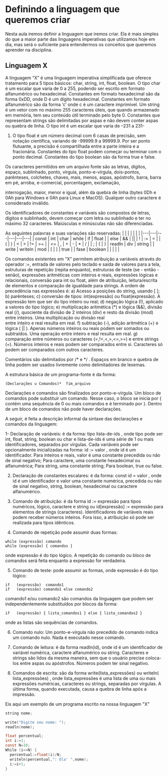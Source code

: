 # Definindo a linguagem que queremos criar

Nesta aula iremos definir a linguagem que iremos criar. Ela é mais simples do que a maior parte das linguagens 
imperativas que utilizamos hoje em dia, mas será o suficiente para entendermos os conceitos que queremos aprender na disciplina.

## Linguagem X

A linguagem “X” é uma linguagem imperativa simplificada que oferece tratamento para 5 
tipos  básicos:  char,  string,  int,  float,  boolean.  O  tipo  char  é  um  escalar  que  varia  de  0  a 
255, podendo ser escrito em formato alfanumérico ou hexadecimal. Constantes em formato 
hexadecimal são da forma 0xDD, onde D é um dígito hexadecimal. Constantes em formato 
alfanumérico são da forma ‘c’ onde c é um caractere imprimível. Um string é um vetor com 
no  máximo  255  caracteres  úteis,  que  quando  armazenado  em  memória,  tem  seu  conteúdo 
útil terminado pelo byte 0. Constantes que representam strings são delimitadas por aspas e 
não devem conter aspas ou quebra de linha. O tipo int é um escalar que varia de –231 a 231-
1.  O  tipo  float  é  um  número  decimal  com  6  casas  de  precisão,  sem  notação  científica, 
variando de -99999.9 a 99999.9. Por ser ponto flutuante, a precisão é compartilhada entre a 
parte  inteira  e  a  fracionária.  Constantes  do  tipo  float  podem  começar  ou  terminar  com  o 
ponto decimal. Constantes do tipo boolean são da forma true e false.  
 
Os  caracteres  permitidos  em  um  arquivo  fonte  são  as  letras,  dígitos,  espaço,  sublinhado, 
ponto,  vírgula,  ponto-e-vírgula,  dois-pontos,  parênteses,  colchetes,  chaves,  mais,  menos, 
aspas, apóstrofo, barra, barra em pé, arroba, e-comercial, porcentagem, exclamação, 

interrogação,  maior,  menor  e  igual,  além  da  quebra  de  linha  (bytes  0Dh  e  0Ah  para 
Windows e 0Ah para Linux e MacOS). Qualquer outro caractere é considerado inválido.  
 
Os identificadores de constantes e variáveis são compostos de letras, dígitos e sublinhado, 
devem  começar  com  letra  ou  sublinhado  e  ter  no  máximo  32  caracteres.  Maiúsculas  e 
minúsculas não são diferenciadas.  
 
As seguintes palavras e suas variações são reservadas: 
| | | | | | | 
|---|---|---|---|---|---|
| const  | int | char | while | if | float |
| else | && | \|\| | \! | \:= | = |
| ( | ) | < | >  | !=  | >= |
| <= | , | + | - | * | / |
| ; | { | } | readln | div | string |
| write | writeln | mod | [ | ] | true |
| fase | boolean | | | | |
 
Os  comandos  existentes  em  “X”  permitem  atribuição  a  variáveis  através  do  operador  :=, 
entrada de valores pelo teclado e saída de valores para a tela, estruturas de repetição (repita 
enquanto),    estruturas  de  teste  (se  -  então  -  senão),  expressões  aritméticas  com  inteiros  e 
reais,  expressões  lógicas  e  relacionais,  conversão  para  int  ou  float,  além  de  atribuição, 
leitura/escrita de elementos e comparação de igualdade para strings. A ordem de 
precedência nas expressões é: 
a) Acesso a posições do string, usando [ ]; 
b) parênteses; 
c) conversão de tipos: int(expressão) ou float(expressão). A expressão tem que ser do tipo 
inteiro ou real; 
d) negação lógica (!), aplicado a valores do tipo lógico; 
e) multiplicação  aritmética  (*)  e  lógica  (&&),  divisão  real  (/),  quociente  da  divisão  de  2 
inteiros (div) e resto da divisão (mod) entre inteiros. Uma multiplicação ou divisão real  
entre inteiro e real resulta em real. 
f) subtração  (-),  adição  aritmética  (+)  e  lógica  (  ||  ).  Apenas  números  inteiros  ou  reais 
podem ser somados ou subtraídos. Uma operação entre inteiro e real resulta em real. 
g) comparação entre números ou caracteres (=,!=,<,>,<=,>=) e entre strings (=). Números 
inteiros  e  reais  podem  ser  comparados  entre  si.  Caracteres  só  podem  ser  comparados 
com outros caracteres. 
 
Comentários são delimitados por /* e */ . Espaços em branco e quebra de linha podem ser 
usados livremente como delimitadores de lexemas. 
  
A estrutura básica de um programa-fonte é da forma: 
 
```
(Declarações ∪ Comandos)*  fim_arquivo 
```
Declarações e comandos são finalizados por ponto-e-vírgula. Um bloco de comandos pode 
substituir um comando. Nesse caso, o bloco se inicia por { contém uma sequência de 0 ou 
mais  comandos  e  é  terminado  por  }.  Dentro  de  um  bloco  de  comandos  não  pode  haver 
declarações. 
 
A seguir, é feita a descrição informal da sintaxe das declarações e comandos da linguagem: 
 
 1-  Declaração  de  variáveis:  é  da  forma:    tipo  lista-de-ids    ,  onde  tipo  pode  ser  int,  float, 
string,  boolean  ou  char  e  lista-de-ids  é  uma  série  de  1  ou  mais  identificadores, 
separados  por  vírgulas.  Cada  variáveis  pode  ser  opcionalmente  inicializadas  na  forma: 
id  :=  valor  ,  onde  id  é  um  identificador.  Para  inteiros  e  reais,  valor  é  uma  constante 
precedida  ou  não  de  sinal  negativo;  Para  caractere,  uma  constante  hexadecimal  ou 
alfanumérica; Para string, uma constante string; Para boolean, true ou false.  
 
2. Declaração  de  constantes  escalares:  é  da  forma:        const  id  =  valor  ,  onde  id  é  um 
identificador  e  valor  uma  constante  numérica,  precedida  ou  não  de  sinal  negativo, 
string, boolean, hexadecimal ou caractere alfanumérico. 
 
3. Comando  de  atribuição:  é  da  forma    id  :=  expressão  para  tipos  numéricos,  lógico, 
caractere e string ou id[expressão] := expressão para elementos de strings (caracteres). 
Identificadores de variáveis reais podem receber números inteiros. Fora isso, a 
atribuição só pode ser realizada para tipos idênticos. 
 
4. Comando de repetição pode assumir duas formas:  

```
while (expressão) comando 
while (expressão) { comandos } 
``` 

onde  expressão  é  do  tipo  lógico.  A  repetição  do  comando  ou  bloco  de  comandos  será 
feita enquanto a expressão for verdadeira.  
 
5. Comando de teste: pode assumir as formas, onde expressão é do tipo lógico:  
 
```
if   (expressão)  comando1 
if   (expressão) comando1 else comando2   
```
 
comando1  e/ou comando2  são comandos da linguagem que podem ser 
independentemente substituídos por blocos da forma: 
 
```
if   (expressão) { lista_comandos1 } else { lista_comandos2 }   
```
 
onde as listas são sequências de comandos. 
 
6. Comando  nulo:  Um    ponto-e-vírgula  não  precedido  de  comando  indica  um  comando 
nulo. Nada é executado nesse comando.  

7. Comando  de  leitura:  é  da  forma  readln(id),  onde  id  é  um  identificador  de  variável 
numérica,  caractere  alfanumérico  ou  string.  Caracteres  e  strings  são  lidos  da  mesma 
maneira,  sem  que  o  usuário  precise  coloca-los  entre  aspas  ou  apóstrofos.  Números 
podem ter sinal negativo. 
 
8. Comandos de escrita: são da forma write(lista_expressões) ou  writeln( 
lista_expressões)    ,  onde  lista_expressões  é  uma  lista  de  uma  ou  mais  expressões 
numéricas,  caracteres  ou  strings,  separadas  por  vírgulas.  A  última  forma,  quando 
executada, causa a quebra de linha após a impressão. 

Eis aqui um exemplo de um programa escrito na nossa linguagem "X"

```c
string nome;

write("Digite seu nome: ");
readln(nome);

float percentual;
int i:=1;
const N=10;
While (i<=N) {
  percentual:=float(i)/N;
  writeln(percentual,": Ola' ",nome);
  i:=i+1;
}
``` 
